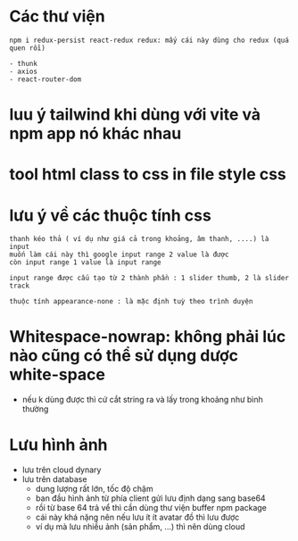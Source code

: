 # Các thư viện
    npm i redux-persist react-redux redux: mấy cái này dùng cho redux (quá quen rồi)

    - thunk
    - axios
    - react-router-dom


# luu ý tailwind khi dùng với vite và npm app nó khác nhau

# tool html class to css in file style css


# lưu ý về các thuộc tính css

    thanh kéo thả ( ví dụ như giá cả trong khoảng, âm thanh, ....) là input
    muốn làm cái này thì google input range 2 value là được
    còn input range 1 value là input range

    input range được cấu tạo từ 2 thành phần : 1 slider thumb, 2 là slider track

    thuộc tính appearance-none : là mặc định tuỳ theo trình duyện

# Whitespace-nowrap: không phải lúc nào cũng có thể sử dụng dược white-space
 - nếu k dùng được thì cứ cắt string ra và lấy trong khoảng như bình thường


# Lưu hình ảnh
 - lưu trên cloud dynary
 - lưu trên database 
    + dung lượng rất lớn, tốc độ chậm
    + ban đầu hình ảnh từ phía client gửi lưu định dạng sang base64
    + rồi từ base 64 trả vể thì cần dùng thư viện buffer npm package
    + cái này khá nặng nên nếu lưu ít ít avatar đồ thì lưu được
    + ví dụ mà lưu nhiều ảnh (sản phẩm, ...) thì nên dùng cloud